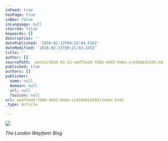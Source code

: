 ```yaml
---
inFeed: true
hasPage: true
inNav: false
inLanguage: null
starred: false
keywords: []
description: ''
datePublished: '2016-02-23T09:22:04.536Z'
dateModified: '2016-02-23T09:21:03.345Z'
title: ''
author: []
sourcePath: _posts/2016-02-23-aedf5edd-f68b-4643-9a8a-cce59ab14193.md
published: true
authors: []
publisher:
  name: null
  domain: null
  url: null
  favicon: null
url: aedf5edd-f68b-4643-9a8a-cce59ab14193/index.html
_type: Article

---
```

![](https://s3-us-west-2.amazonaws.com/the-grid-img/p/ef191aff97f4918959d5a3f8eb45267a072c0fc6.jpg)

_The London Wayfarer Blog_
